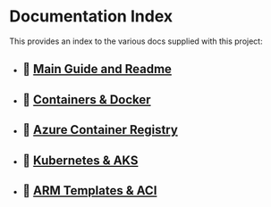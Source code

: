 # Documentation Index

This provides an index to the various docs supplied with this project:

- ## :page_with_curl: [Main Guide and Readme](/readme.md)
- ## :page_with_curl: [Containers & Docker](containers.md)
- ## :page_with_curl: [Azure Container Registry](acr.md)
- ## :page_with_curl: [Kubernetes & AKS](/kubernetes/readme.md)
- ## :page_with_curl: [ARM Templates & ACI](/azure/templates/readme.md)